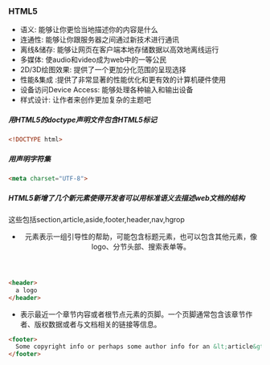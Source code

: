 ### HTML5
- 语义: 能够让你更恰当地描述你的内容是什么
- 连通性: 能够让你跟服务器之间通过新技术进行通讯
- 离线&储存: 能够让网页在客户端本地存储数据以高效地离线运行
- 多媒体: 使audio和video成为web中的一等公民
- 2D/3D绘图效果: 提供了一个更加分化范围的呈现选择
- 性能&集成 :提供了非常显著的性能优化和更有效的计算机硬件使用
- 设备访问Device Access: 能够处理各种输入和输出设备
- 样式设计: 让作者来创作更加复杂的主题吧


##### 用HTML5的doctype声明文件包含HTML5标记
```html
<!DOCTYPE html>
```

##### 用<meta charset>声明字符集
```html
<meta charset="UTF-8">
```

##### HTML5新增了几个新元素使得开发者可以用标准语义去描述web文档的结构
这些包括section,article,aside,footer,header,nav,hgrop
* <header>元素表示一组引导性的帮助，可能包含标题元素，也可以包含其他元素，像logo、分节头部、搜索表单等。
```html
<header>
  a logo
</header>
```
* <footer>表示最近一个章节内容或者根节点元素的页脚。一个页脚通常包含该章节作者、版权数据或者与文档相关的链接等信息。
```html
<footer>
  Some copyright info or perhaps some author info for an &lt;article&gt;?
</footer>
```
